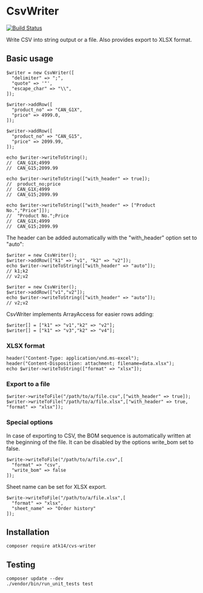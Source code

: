 CsvWriter
=========

[![Build Status](https://travis-ci.org/atk14/CsvWriter.svg?branch=master)](https://travis-ci.org/atk14/CsvWriter)

Write CSV into string output or a file. Also provides export to XLSX format.

Basic usage
-----------

    $writer = new CsvWriter([
      "delimiter" => ";",
      "quote" => '"',
      "escape_char" => "\\",
    ]);

    $writer->addRow([
      "product_no" => "CAN_G1X",
      "price" => 4999.0,
    ]);

    $writer->addRow([
      "product_no" => "CAN_G15",
      "price" => 2099.99,
    ]);

    echo $writer->writeToString();
    //  CAN_G1X;4999
    //  CAN_G15;2099.99

    echo $writer->writeToString(["with_header" => true]);
    //  product_no;price
    //  CAN_G1X;4999
    //  CAN_G15;2099.99

    echo $writer->writeToString(["with_header" => ["Product No.","Price"]]);
    //  "Product No.";Price
    //  CAN_G1X;4999
    //  CAN_G15;2099.99

The header can be added automatically with the "with_header" option set to "auto": 

    $writer = new CsvWriter();
    $writer->addRow(["k1" => "v1", "k2" => "v2"]);
    echo $writer->writeToString(["with_header" => "auto"]);
    // k1;k2
    // v2;v2

    $writer = new CsvWriter();
    $writer->addRow(["v1","v2"]);
    echo $writer->writeToString(["with_header" => "auto"]);
    // v2;v2

CsvWriter implements ArrayAccess for easier rows adding:

    $writer[] = ["k1" => "v1","k2" => "v2"];
    $writer[] = ["k1" => "v3","k2" => "v4"];

### XLSX format

    header("Content-Type: application/vnd.ms-excel");
    header("Content-Disposition: attachment; filename=data.xlsx");
    echo $writer->writeToString(["format" => "xlsx"]);

### Export to a file

    $writer->writeToFile("/path/to/a/file.csv",["with_header" => true]);
    $writer->writeToFile("/path/to/a/file.xlsx",["with_header" => true, "format" => "xlsx"]);

### Special options

In case of exporting to CSV, the BOM sequence is automatically written at the beginning of the file. It can be disabled by the options write_bom set to false.

    $write->writeToFile("/path/to/a/file.csv",[
      "format" => "csv",
      "write_bom" => false
    ]);

Sheet name can be set for XLSX export.

    $write->writeToFile("/path/to/a/file.xlsx",[
      "format" => "xlsx",
      "sheet_name" => "Order history"
    ]);

Installation
------------

    composer require atk14/cvs-writer

Testing
-------

    composer update --dev
    ./vendor/bin/run_unit_tests test

[//]: # ( vim: set ts=2 et: )
